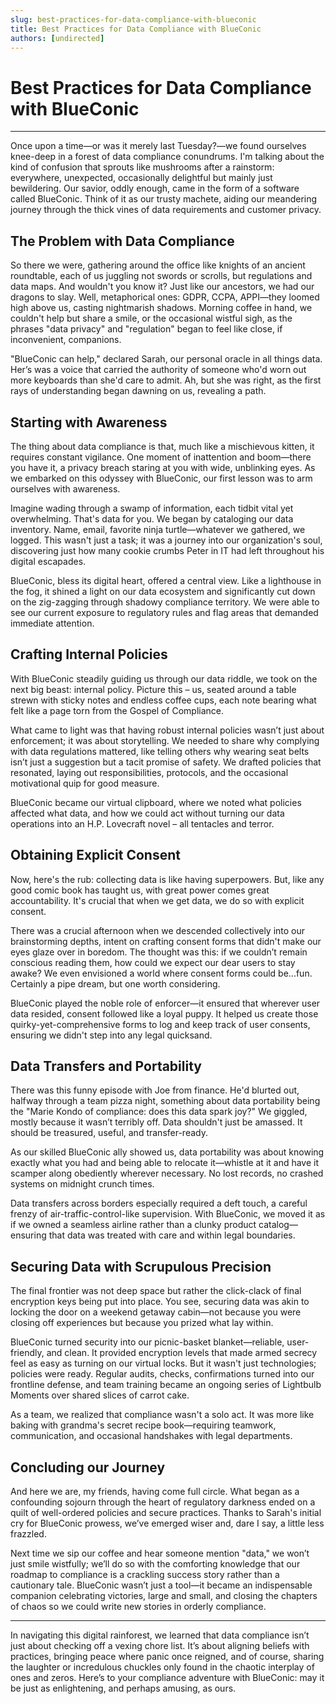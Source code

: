 ```yaml
---
slug: best-practices-for-data-compliance-with-blueconic
title: Best Practices for Data Compliance with BlueConic
authors: [undirected]
---
```



# Best Practices for Data Compliance with BlueConic

---

Once upon a time—or was it merely last Tuesday?—we found ourselves knee-deep in a forest of data compliance conundrums. I'm talking about the kind of confusion that sprouts like mushrooms after a rainstorm: everywhere, unexpected, occasionally delightful but mainly just bewildering. Our savior, oddly enough, came in the form of a software called BlueConic. Think of it as our trusty machete, aiding our meandering journey through the thick vines of data requirements and customer privacy. 

## The Problem with Data Compliance

So there we were, gathering around the office like knights of an ancient roundtable, each of us juggling not swords or scrolls, but regulations and data maps. And wouldn't you know it? Just like our ancestors, we had our dragons to slay. Well, metaphorical ones: GDPR, CCPA, APPI—they loomed high above us, casting nightmarish shadows. Morning coffee in hand, we couldn't help but share a smile, or the occasional wistful sigh, as the phrases "data privacy" and "regulation" began to feel like close, if inconvenient, companions.

"BlueConic can help," declared Sarah, our personal oracle in all things data. Her’s was a voice that carried the authority of someone who'd worn out more keyboards than she'd care to admit. Ah, but she was right, as the first rays of understanding began dawning on us, revealing a path. 

## Starting with Awareness 

The thing about data compliance is that, much like a mischievous kitten, it requires constant vigilance. One moment of inattention and boom—there you have it, a privacy breach staring at you with wide, unblinking eyes. As we embarked on this odyssey with BlueConic, our first lesson was to arm ourselves with awareness. 

Imagine wading through a swamp of information, each tidbit vital yet overwhelming. That's data for you. We began by cataloging our data inventory. Name, email, favorite ninja turtle—whatever we gathered, we logged. This wasn't just a task; it was a journey into our organization's soul, discovering just how many cookie crumbs Peter in IT had left throughout his digital escapades.

BlueConic, bless its digital heart, offered a central view. Like a lighthouse in the fog, it shined a light on our data ecosystem and significantly cut down on the zig-zagging through shadowy compliance territory. We were able to see our current exposure to regulatory rules and flag areas that demanded immediate attention.

## Crafting Internal Policies

With BlueConic steadily guiding us through our data riddle, we took on the next big beast: internal policy. Picture this – us, seated around a table strewn with sticky notes and endless coffee cups, each note bearing what felt like a page torn from the Gospel of Compliance. 

What came to light was that having robust internal policies wasn’t just about enforcement; it was about storytelling. We needed to share why complying with data regulations mattered, like telling others why wearing seat belts isn’t just a suggestion but a tacit promise of safety. We drafted policies that resonated, laying out responsibilities, protocols, and the occasional motivational quip for good measure.

BlueConic became our virtual clipboard, where we noted what policies affected what data, and how we could act without turning our data operations into an H.P. Lovecraft novel – all tentacles and terror.

## Obtaining Explicit Consent

Now, here's the rub: collecting data is like having superpowers. But, like any good comic book has taught us, with great power comes great accountability. It's crucial that when we get data, we do so with explicit consent. 

There was a crucial afternoon when we descended collectively into our brainstorming depths, intent on crafting consent forms that didn't make our eyes glaze over in boredom. The thought was this: if we couldn’t remain conscious reading them, how could we expect our dear users to stay awake? We even envisioned a world where consent forms could be...fun. Certainly a pipe dream, but one worth considering.

BlueConic played the noble role of enforcer—it ensured that wherever user data resided, consent followed like a loyal puppy. It helped us create those quirky-yet-comprehensive forms to log and keep track of user consents, ensuring we didn't step into any legal quicksand. 

## Data Transfers and Portability

There was this funny episode with Joe from finance. He'd blurted out, halfway through a team pizza night, something about data portability being the "Marie Kondo of compliance: does this data spark joy?" We giggled, mostly because it wasn’t terribly off. Data shouldn't just be amassed. It should be treasured, useful, and transfer-ready. 

As our skilled BlueConic ally showed us, data portability was about knowing exactly what you had and being able to relocate it—whistle at it and have it scamper along obediently wherever necessary. No lost records, no crashed systems on midnight crunch times.

Data transfers across borders especially required a deft touch, a careful frenzy of air-traffic-control-like supervision. With BlueConic, we moved it as if we owned a seamless airline rather than a clunky product catalog—ensuring that data was treated with care and within legal boundaries.

## Securing Data with Scrupulous Precision

The final frontier was not deep space but rather the click-clack of final encryption keys being put into place. You see, securing data was akin to locking the door on a weekend getaway cabin—not because you were closing off experiences but because you prized what lay within.

BlueConic turned security into our picnic-basket blanket—reliable, user-friendly, and clean. It provided encryption levels that made armed secrecy feel as easy as turning on our virtual locks. But it wasn't just technologies; policies were ready. Regular audits, checks, confirmations turned into our frontline defense, and team training became an ongoing series of Lightbulb Moments over shared slices of carrot cake.

As a team, we realized that compliance wasn't a solo act. It was more like baking with grandma's secret recipe book—requiring teamwork, communication, and occasional handshakes with legal departments.

## Concluding our Journey

And here we are, my friends, having come full circle. What began as a confounding sojourn through the heart of regulatory darkness ended on a quilt of well-ordered policies and secure practices. Thanks to Sarah's initial cry for BlueConic prowess, we’ve emerged wiser and, dare I say, a little less frazzled.

Next time we sip our coffee and hear someone mention "data," we won’t just smile wistfully; we’ll do so with the comforting knowledge that our roadmap to compliance is a crackling success story rather than a cautionary tale. BlueConic wasn’t just a tool—it became an indispensable companion celebrating victories, large and small, and closing the chapters of chaos so we could write new stories in orderly compliance.

---

In navigating this digital rainforest, we learned that data compliance isn’t just about checking off a vexing chore list. It’s about aligning beliefs with practices, bringing peace where panic once reigned, and of course, sharing the laughter or incredulous chuckles only found in the chaotic interplay of ones and zeros. Here’s to your compliance adventure with BlueConic: may it be just as enlightening, and perhaps amusing, as ours.